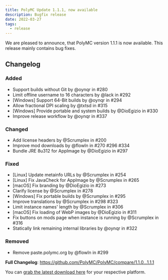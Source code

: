 ```yaml
---
title: PolyMC Update 1.1.1, now available
description: Bugfix release
date: 2022-03-27
tags:
  - release
---
```

We are pleased to announce, that PolyMC version 1.1.1 is now available.
This release mainly contains bug fixes.

## Changelog

### Added

- Support builds without Git by @oynqr in #280
- Limit offline username to 16 characters by @lack in #292
- [Windows] Support 64-Bit builds by @oynqr in #294
- Allow fractional DPI scaling by @txtsd in #315
- [Windows] Provide portable and system builds by @DioEgizio in #330
- Improve release workflow by @oynqr in #337

### Changed

- Add license headers by @Scrumplex in #200
- Improve mod downloads by @flowln in #270 #296 #334
- Bundle JRE 8u312 for AppImage by @DioEgizio in #297

### Fixed

- [Linux] Update metainfo URLs by @Scrumplex in #254
- [Linux] Fix JavaCheck for AppImage by @Scrumplex in #265
- [macOS] Fix branding by @DioEgizio in #273
- Clarify license by @Scrumplex in #278
- [Windows] Fix portable builds by @Scrumplex in #295
- Improve translations by @Scrumplex in #298 #323
- Limit instance names' length by @Scrumplex in #306
- [macOS] Fix loading of WebP images by @DioEgizio in #311
- Fix buttons on mods page when instance is running by @Scrumplex in #316
- Statically link remaining internal libraries by @oynqr in #322

### Removed

- Remove paste.polymc.org by @flowln in #299

**Full Changelog**: <https://github.com/PolyMC/PolyMC/compare/1.1.0...1.1.1>

You can [grab the latest download here](/download) for your respective platform.
